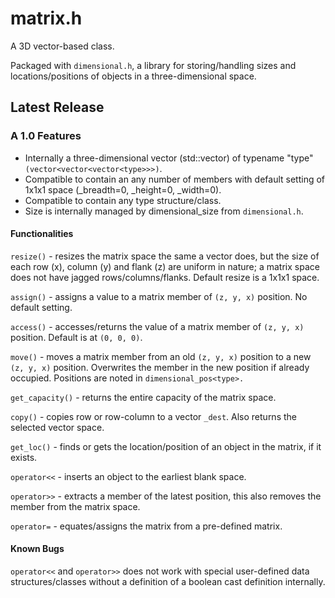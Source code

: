 # matrix.h

A 3D vector-based class.

Packaged with `dimensional.h`, a library for storing/handling sizes and locations/positions of objects in a three-dimensional space.

## Latest Release

### A 1.0 Features

- Internally a three-dimensional vector (std::vector) of typename "type" `(vector<vector<vector<type>>>)`.
- Compatible to contain an any number of members with default setting of 1x1x1 space (_breadth=0, _height=0, _width=0).
- Compatible to contain any type structure/class.
- Size is internally managed by dimensional_size from `dimensional.h`.
  
#### Functionalities

  `resize()` - resizes the matrix space the same a vector does, but the size of each row (x), column (y) and flank (z) are uniform in nature; a matrix space does not have jagged rows/columns/flanks. Default resize is a 1x1x1 space.
  
   `assign()` - assigns a value to a matrix member of `(z, y, x)` position. No default setting.
  
   `access()` - accesses/returns the value of a matrix member of `(z, y, x)` position. Default is at `(0, 0, 0)`.
  
   `move()` - moves a matrix member from an old `(z, y, x)` position to a new `(z, y, x)` position. Overwrites the member in the new position if already occupied. Positions are noted in `dimensional_pos<type>.`
  
   `get_capacity()` - returns the entire capacity of the matrix space.
  
   `copy()` - copies row or row-column to a vector `_dest`. Also returns the selected vector space.
  
   `get_loc()` - finds or gets the location/position of an object in the matrix, if it exists.
  
   `operator<<` - inserts an object to the earliest blank space.
  
   `operator>>` - extracts a member of the latest position, this also removes the member from the matrix space.
  
   `operator=` - equates/assigns the matrix from a pre-defined matrix.
  
#### Known Bugs

  `operator<<` and `operator>>` does not work with special user-defined data structures/classes without a definition of a boolean cast definition internally.
